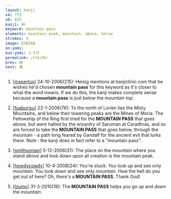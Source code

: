 ```yaml
---
layout: kanji
v4: 773
v6: 835
kanji: 峠
keyword: mountain pass
elements: mountain peak, mountain, above, below
strokes: 9
image: E5B3A0
on-yomi: 
kun-yomi: とうげ
permalink: /rtk/峠/
prev: 岐
next: 崩
---
```


1) [<a href="http://kanji.koohii.com/profile/mspertus">mspertus</a>] 24-10-2006(215): Heisig mentions at kanjiclinic.com that he wishes he&#039;d chosen <strong>mountain pass</strong> for this keyword as it&#039;s closer to what the word means. If we do this, the kanji makes complete sense because a <strong>mountain pass</strong> is just <em>below</em> the <em>mountain</em> <em>top</em>.

2) [<a href="http://kanji.koohii.com/profile/fuaburisu">fuaburisu</a>] 22-1-2006(76): To the north of Lorien lies the Misty Mountains, and below their towering peaks are the Mines of Moria. The Fellowship of the Ring first tried for the<strong> MOUNTAIN PASS</strong> that goes above, but were halted by the wizardry of Saruman at Caradhras, and so are forced to take the<strong> MOUNTAIN PASS</strong> that goes below, through the mountain - a path long feared by Gandalf for the ancient evil that lurks there. Note : the kanji does in fact refer to a &quot;mountain pass&quot;.

3) [<a href="http://kanji.koohii.com/profile/smithsonian">smithsonian</a>] 5-12-2006(31): The place on the <em>mountain</em> where you stand <em>above</em> and look <em>down</em> upon all creation is the mountain peak.

4) [<a href="http://kanji.koohii.com/profile/howdycowdy">howdycowdy</a>] 10-4-2008(24): You&#039;re stuck. You look <em>up</em> and see only <em>mountain</em>. You look <em>down</em> and see only <em>mountain</em>. How the hell do you get out of here? Oh, there&#039;s a<strong> MOUNTAIN PASS</strong>. Thank God!

5) [<a href="http://kanji.koohii.com/profile/Izumo">Izumo</a>] 31-3-2010(19): The<strong> MOUNTAIN PASS</strong> helps you go <em>up</em> and <em>down</em> the <em>mountain</em>.

